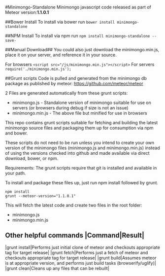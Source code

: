 #Minimongo-Standalone
Minimongo javascript code released as part of Meteor version:**1.1.0.1**

##Bower Install
To install via bower run
`bower install minimongo-standalone`

##NPM Install
To install via npm run
`npm install minimongo-standalone --save-`

##Manual Download##
You could also just download the minimongo.min.js, place it on your server, and reference it in your source.

For browsers
`<script src="/js/minimongo.min.js"></script>`
For servers
`require('./minimongo.min.js');`

##Grunt scripts
Code is pulled and generated from the minimongo db package as published by meteor: https://github.com/meteor/meteor

2 Files are generated automatically from these grunt scripts:
* minimongo.js - Standalone version of minimongo suitable for use on servers (or browsers during debug if size is not an issue)
* minimongo.min.js - The above file but minified for use in browsers

This repo contains grunt scripts suitable for fetching and building the latest minimongo source files and packaging them up for consumption via npm and bower.

These scripts do not need to be run unless you intend to create your own version of the minimongo files (minimongo.js and minimongo.min.js) instead of using the versions checked into github and made available via direct download, bower, or npm.

Requirements:
The grunt scripts require that git is installed and available in your path.

To install and package these files up, just run npm install followed by grunt.

```
npm install
grunt --meteor-version="1.1.0.1"
```

This will fetch the latest code and create two files in the root folder:
* minimongo.js
* minimongo.min.js

Other helpful commands
|Command|Result|
----------------
|grunt install|Performs just initial clone of meteor and checkouts appropriate tag for target release|
|grunt fetch|Performs just a fetch of meteor and checkouts appropriate tag for target release|
|grunt build|Assumes meteor is at appropriate version, and performs just build tasks (browserify/uglify)|
|grunt clean|Cleans up any files that can be rebuilt|